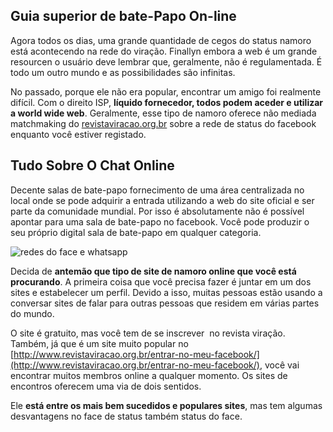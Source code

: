 ## Guia superior de bate-Papo On-line

Agora todos os dias, uma grande quantidade de cegos do status namoro está acontecendo na rede do viração. Finallyn embora a web é um grande resourcen o usuário deve lembrar que, geralmente, não é regulamentada. É todo um outro mundo e as possibilidades são infinitas.

No passado, porque ele não era popular, encontrar um amigo foi realmente difícil. Com o direito ISP, **líquido fornecedor, todos podem aceder e utilizar a world wide web**. Geralmente, esse tipo de namoro oferece não mediada matchmaking do [revistaviracao.org.br](http://www.revistaviracao.org.br/status-para-whatsapp/) sobre a rede de status do facebook enquanto você estiver registado.

## Tudo Sobre O Chat Online

Decente salas de bate-papo fornecimento de uma área centralizada no local onde se pode adquirir a entrada utilizando a web do site oficial e ser parte da comunidade mundial. Por isso é absolutamente não é possível apontar para uma sala de bate-papo no facebook. Você pode produzir o seu próprio digital sala de bate-papo em qualquer categoria.

![redes do face e whatsapp](http://carpediem2015.com.br/wp-content/uploads/2015/10/Redes-Sociais.jpg)

Decida de **antemão que tipo de site de namoro online que você está procurando**. A primeira coisa que você precisa fazer é juntar em um dos sites e estabelecer um perfil. Devido a isso, muitas pessoas estão usando a conversar sites de falar para outras pessoas que residem em várias partes do mundo.

O site é gratuito, mas você tem de se inscrever  no revista viração. Também, já que é um site muito popular no [http://www.revistaviracao.org.br/entrar-no-meu-facebook/](http://www.revistaviracao.org.br/entrar-no-meu-facebook/), você vai encontrar muitos membros online a qualquer momento. Os sites de encontros oferecem uma via de dois sentidos.

Ele **está entre os mais bem sucedidos e populares sites**, mas tem algumas desvantagens no face de status também status do face.
